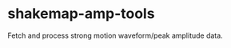 shakemap-amp-tools
=====

Fetch and process strong motion waveform/peak amplitude data.











  


